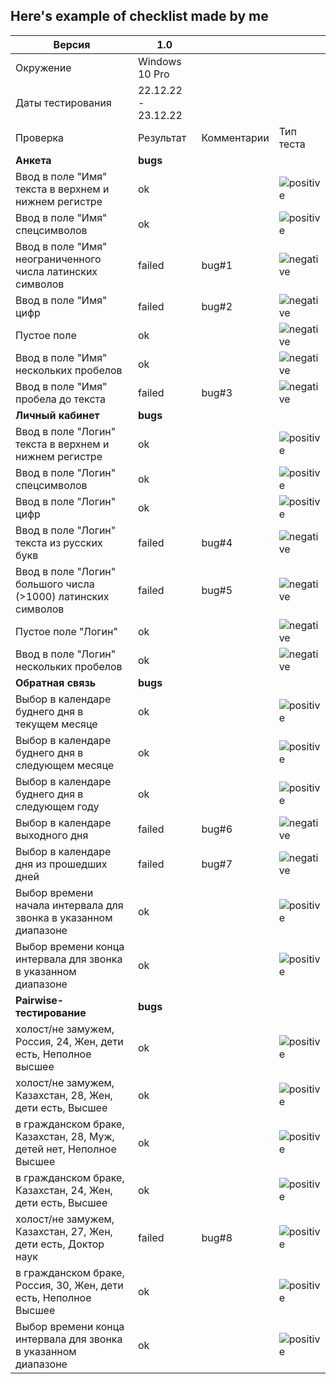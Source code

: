 ## Here's example of checklist made by me

| Версия      |   1.0  |  |   |
| --- | --- |--- |--- |
| Окружение   |   Windows 10 Pro      |    |    |
| Даты тестирования   |     22.12.22 - 23.12.22    |    |    |
| Проверка   |    Результат     |Комментарии    |Тип теста    |
| **Анкета**   |    **bugs**     |     |    |
| Ввод в поле "Имя" текста в верхнем и нижнем регистре   |    ok     |    |![positive](https://img.shields.io/badge/-positive-378805?style=for-flat-square)    |
| Ввод в поле "Имя" спецсимволов   |    ok     |    |![positive](https://img.shields.io/badge/-positive-378805?style=for-flat-square)    |
| Ввод в поле "Имя" неограниченного числа латинских символов   |    failed     |bug#1    |![negative](https://img.shields.io/badge/-negative-580818?style=for-flat-square)    |
|Ввод в поле "Имя" цифр   |   failed      |bug#2    |![negative](https://img.shields.io/badge/-negative-580818?style=for-flat-square)    |
|Пустое поле  |     ok |      | ![negative](https://img.shields.io/badge/-negative-580818?style=for-flat-square) |
|Ввод в поле "Имя" нескольких пробелов   |   ok   |    |![negative](https://img.shields.io/badge/-negative-580818?style=for-flat-square)    |
| Ввод в поле "Имя" пробела до текста   |failed    |bug#3    |![negative](https://img.shields.io/badge/-negative-580818?style=for-flat-square)    |
| **Личный кабинет**   |    **bugs**     |     |    |
| Ввод в поле "Логин" текста в верхнем и нижнем регистре   |    ok     |    |![positive](https://img.shields.io/badge/-positive-378805?style=for-flat-square)    |
| Ввод в поле "Логин" спецсимволов   |    ok     |    |![positive](https://img.shields.io/badge/-positive-378805?style=for-flat-square)    |
| Ввод в поле "Логин" цифр   |    ok     |    |![positive](https://img.shields.io/badge/-positive-378805?style=for-flat-square)    |
|Ввод в поле "Логин" текста из русских букв   |   failed      |bug#4   |![negative](https://img.shields.io/badge/-negative-580818?style=for-flat-square)    |
|Ввод в поле "Логин" большого числа (>1000) латинских символов  |     failed |   bug#5   | ![negative](https://img.shields.io/badge/-negative-580818?style=for-flat-square) |
|Пустое поле "Логин"  |   ok   |    |![negative](https://img.shields.io/badge/-negative-580818?style=for-flat-square)    |
| Ввод в поле "Логин" нескольких пробелов   |ok    |   |![negative](https://img.shields.io/badge/-negative-580818?style=for-flat-square)    |
| **Обратная связь**   |    **bugs**     |     |    |
| Выбор в календаре буднего дня в текущем месяце   |    ok     |    |![positive](https://img.shields.io/badge/-positive-378805?style=for-flat-square)    |
| Выбор в календаре буднего дня в следующем месяце   |    ok     |    |![positive](https://img.shields.io/badge/-positive-378805?style=for-flat-square)    |
| Выбор в календаре буднего дня в следующем году   |    ok     |    |![positive](https://img.shields.io/badge/-positive-378805?style=for-flat-square)    |
|Выбор в календаре выходного дня   |   failed      |bug#6   |![negative](https://img.shields.io/badge/-negative-580818?style=for-flat-square)    |
|Выбор в календаре дня из прошедших дней  |     failed |   bug#7   | ![negative](https://img.shields.io/badge/-negative-580818?style=for-flat-square) |
|Выбор времени начала интервала для звонка в указанном диапазоне  |   ok   |    |![positive](https://img.shields.io/badge/-positive-378805?style=for-flat-square)    |
| Выбор времени конца интервала для звонка в указанном диапазоне   |ok    |   |![positive](https://img.shields.io/badge/-positive-378805?style=for-flat-square)    |
| **Pairwise-тестирование**   |    **bugs**     |     |    |
| холост/не замужем, Россия, 24, Жен, дети есть, Неполное высшее   |    ok     |    |![positive](https://img.shields.io/badge/-positive-378805?style=for-flat-square)    |
| холост/не замужем, Казахстан, 28, Жен, дети есть, Высшее    | ok |  |![positive](https://img.shields.io/badge/-positive-378805?style=for-flat-square)    |
| в гражданском браке, Казахстан, 28, Муж, детей нет, Неполное Высшее   |    ok     |    |![positive](https://img.shields.io/badge/-positive-378805?style=for-flat-square)    |
|в гражданском браке, Казахстан, 24, Жен, дети есть, Высшее   |   ok      | |![positive](https://img.shields.io/badge/-positive-378805?style=for-flat-square)    |
|холост/не замужем, Казахстан, 27, Жен, дети есть, Доктор наук  |     failed |   bug#8  | ![positive](https://img.shields.io/badge/-positive-378805?style=for-flat-square) |
|в гражданском браке, Россия, 30, Жен, дети есть, Неполное Высшее  |   ok   |    |![positive](https://img.shields.io/badge/-positive-378805?style=for-flat-square)    |
| Выбор времени конца интервала для звонка в указанном диапазоне   |ok    |   |![positive](https://img.shields.io/badge/-positive-378805?style=for-flat-square)    |